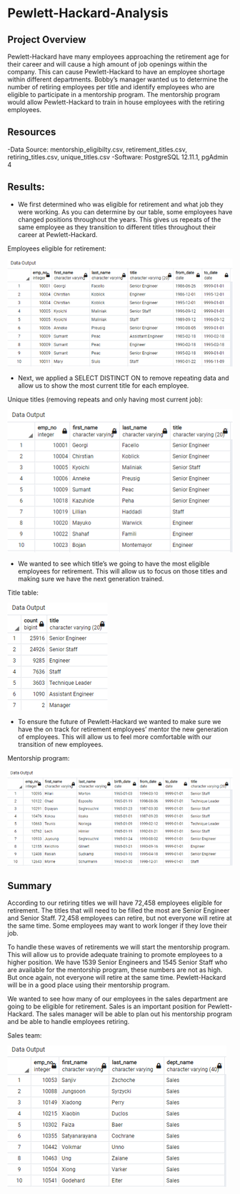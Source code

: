 # Pewlett-Hackard-Analysis

## Project Overview
Pewlett-Hackard have many employees approaching the retirement age for their career and will cause a high amount of job openings within the company. This can cause Pewlett-Hackard to have an employee shortage within different departments. Bobby’s manager wanted us to determine the number of retiring employees per title and identify employees who are eligible to participate in a mentorship program. The mentorship program would allow Pewlett-Hackard to train in house employees with the retiring employees. 
## Resources
-Data Source: mentorship_eligibilty.csv, retirement_titles.csv, retiring_titles.csv, unique_titles.csv
-Software: PostgreSQL 12.11.1, pgAdmin 4
	
## Results:

- We first determined who was eligible for retirement and what job they were working. As you can determine by our table, some employees have changed positions throughout the years. This gives us repeats of the same employee as they transition to different titles throughout their career at Pewlett-Hackard.

Employees eligible for retirement: 

![Retirement-Titles]( https://github.com/NickFoley47/Pewlett-Hackard-Analysis/blob/main/Pics%20of%20Data/Retirement-Titles.PNG)


- Next, we applied a SELECT DISTINCT ON to remove repeating data and allow us to show the most current title for each employee.

Unique titles (removing repeats and only having most current job):

![Uni-titles]( https://github.com/NickFoley47/Pewlett-Hackard-Analysis/blob/main/Pics%20of%20Data/Uni-titles.PNG)

- We wanted to see which title’s we going to have the most eligible employees for retirement. This will allow us to focus on those titles and making sure we have the next generation trained.

Title table: 

![Title-ret](https://github.com/NickFoley47/Pewlett-Hackard-Analysis/blob/main/Pics%20of%20Data/Title-ret.PNG)

- To ensure the future of Pewlett-Hackard we wanted to make sure we have the on track for retirement employees’ mentor the new generation of employees. This will allow us to feel more comfortable with  our transition of new employees.

Mentorship program: 

![Employees-mentor]( https://github.com/NickFoley47/Pewlett-Hackard-Analysis/blob/main/Pics%20of%20Data/Employees-mentor.PNG)

## Summary
According to our retiring titles we will have 72,458 employees eligible for retirement. The titles that will need to be filled the most are Senior Engineer and Senior Staff. 72,458 employees can retire, but not everyone will retire at the same time. Some employees may want to work longer if they love their job. 

To handle these waves of retirements we will start the mentorship program. This will allow us to provide adequate training to promote employees to a higher position. We have 1539 Senior Engineers and 1545 Senior Staff who are available for the mentorship program, these numbers are not as high. But once again, not everyone will retire at the same time. Pewlett-Hackard will be in a good place using their mentorship program. 

We wanted to see how many of our employees in the sales department are going to be eligible for retirement. Sales is an important position for Pewlett-Hackard. The sales manager will be able to plan out his mentorship program and be able to handle employees retiring. 

Sales team:

![Sales-ret]( https://github.com/NickFoley47/Pewlett-Hackard-Analysis/blob/main/Pics%20of%20Data/Sales-ret.PNG)
